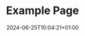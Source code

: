 ---
weight: 999
title: "Example Page"
description: ""
icon: "article"
date: "2024-06-25T10:04:21+01:00"
lastmod: "2024-06-25T10:04:21+01:00"
draft: true
toc: true
---